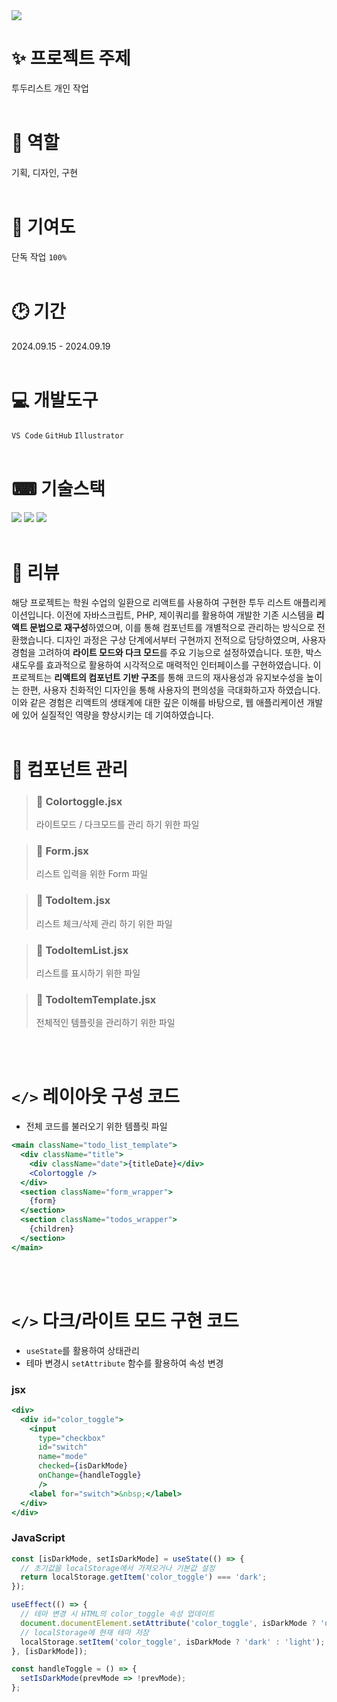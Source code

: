 <img src="https://capsule-render.vercel.app/api?type=waving&color=4675C0&height=200&section=header&text=Todo%20List&fontSize=70" />

# ✨ 프로젝트 주제
투두리스트 개인 작업
<br/><br/>
# 👩 역할
기획, 디자인, 구현
<br/><br/>
# 🚩 기여도
 단독 작업 `100%`
<br/><br/>
# 🕑 기간
 2024.09.15 - 2024.09.19
<br/><br/>
# 💻 개발도구
`VS Code` `GitHub` `Illustrator`
<br/><br/>
# ⌨ 기술스택
<img src="https://img.shields.io/badge/React-61DAFB?style=flat&logo=react&logoColor=white"/> <img src="https://img.shields.io/badge/CSS3-1572B6?style=flat&logo=CSS3&logoColor=white"/> <img src="https://img.shields.io/badge/JavaScript-F7DF1E?style=flat&logo=JavaScript&logoColor=white"/>
<br/><br/>
# 📝 리뷰
 해당 프로젝트는 학원 수업의 일환으로 리액트를 사용하여 구현한 투두 리스트 애플리케이션입니다. 이전에 자바스크립트, PHP, 제이쿼리를 활용하여 개발한 기존 시스템을 **리액트 문법으로 재구성**하였으며, 이를 통해 컴포넌트를 개별적으로 관리하는 방식으로 전환했습니다.
 디자인 과정은 구상 단계에서부터 구현까지 전적으로 담당하였으며, 사용자 경험을 고려하여 **라이트 모드와 다크 모드**를 주요 기능으로 설정하였습니다. 또한, 박스 섀도우를 효과적으로 활용하여 시각적으로 매력적인 인터페이스를 구현하였습니다.
 이 프로젝트는 **리액트의 컴포넌트 기반 구조**를 통해 코드의 재사용성과 유지보수성을 높이는 한편, 사용자 친화적인 디자인을 통해 사용자의 편의성을 극대화하고자 하였습니다.
 이와 같은 경험은 리액트의 생태계에 대한 깊은 이해를 바탕으로, 웹 애플리케이션 개발에 있어 실질적인 역량을 향상시키는 데 기여하였습니다.
<br/><br/>
# 📁 컴포넌트 관리
> ### 📁 Colortoggle.jsx
> 라이트모드 / 다크모드를 관리 하기 위한 파일

> ### 📁 Form.jsx
> 리스트 입력을 위한 Form 파일

> ### 📁 TodoItem.jsx
> 리스트 체크/삭제 관리 하기 위한 파일

> ### 📁 TodoItemList.jsx
> 리스트를 표시하기 위한 파일

> ### 📁 TodoItemTemplate.jsx
> 전체적인 템플릿을 관리하기 위한 파일

<br/><br/>
# `</>` 레이아웃 구성 코드
+ 전체 코드를 불러오기 위한 템플릿 파일
```jsx
<main className="todo_list_template">
  <div className="title">
    <div className="date">{titleDate}</div>
    <Colortoggle />
  </div>      
  <section className="form_wrapper">
    {form}
  </section>
  <section className="todos_wrapper">
    {children}
  </section>
</main>
```
<br/><br/>
# `</>` 다크/라이트 모드 구현 코드
+ `useState`를 활용하여 상태관리
+ 테마 변경시 `setAttribute` 함수를 활용하여 속성 변경
### jsx
```jsx
<div>
  <div id="color_toggle">
    <input
      type="checkbox"
      id="switch"
      name="mode"
      checked={isDarkMode} 
      onChange={handleToggle}
      />
    <label for="switch">&nbsp;</label>
  </div>
</div>
```
### JavaScript
```javascript
const [isDarkMode, setIsDarkMode] = useState(() => {
  // 초기값을 localStorage에서 가져오거나 기본값 설정
  return localStorage.getItem('color_toggle') === 'dark';
});

useEffect(() => {
  // 테마 변경 시 HTML의 color_toggle 속성 업데이트
  document.documentElement.setAttribute('color_toggle', isDarkMode ? 'dark' : 'light');
  // localStorage에 현재 테마 저장
  localStorage.setItem('color_toggle', isDarkMode ? 'dark' : 'light');
}, [isDarkMode]);

const handleToggle = () => {
  setIsDarkMode(prevMode => !prevMode);
};
```
